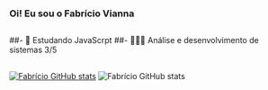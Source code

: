### Oi! Eu sou o Fabrício Vianna

##

##- 🦏 Estudando JavaScrpt
##- 👨🏽‍💻 Análise e desenvolvimento de sistemas 3/5

##

 [![Fabrício GitHub stats](https://github-readme-stats.vercel.app/api?username=FabricioViannaSM)](https://github.com/FabricioViannaSM/github-readme-stats)
 ![Fabrício GitHub stats](https://github-readme-stats.vercel.app/api?username=FabricioViannaSM&hide=commits,contribs,prs,issues,stars&show_icons=true&theme=midnight-purple)
